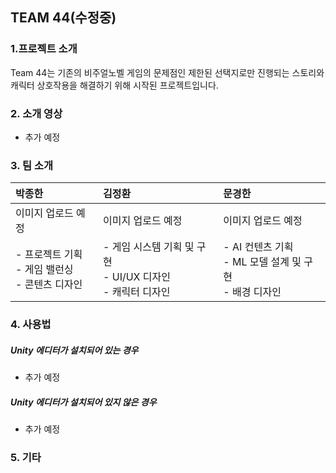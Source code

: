 ## TEAM 44(수정중)

### 1.프로젝트 소개

Team 44는 기존의 비주얼노벨 게임의 문제점인 제한된 선택지로만 진행되는 스토리와 캐릭터 상호작용을 해결하기 위해 시작된 프로젝트입니다.



### 2. 소개 영상

- 추가 예정



### 3. 팀 소개

| 박종한                                                  | 김정환                                                       | 문경한                                                       |
| :------------------------------------------------------ | :----------------------------------------------------------- | :----------------------------------------------------------- |
| 이미지 업로드 예정                                      | 이미지 업로드 예정                                           | 이미지 업로드 예정                                           |
| - 프로젝트 기획<br />- 게임 밸런싱<br />- 콘텐츠 디자인 | - 게임 시스템 기획 및 구현<br />- UI/UX 디자인<br />- 캐릭터 디자인 | - AI 컨텐츠 기획<br />- ML 모델 설계 및 구현<br />- 배경 디자인 |



### 4. 사용법

##### Unity 에디터가 설치되어 있는 경우

- 추가 예정

##### Unity 에디터가 설치되어 있지 않은 경우

- 추가 예정



### 5. 기타
